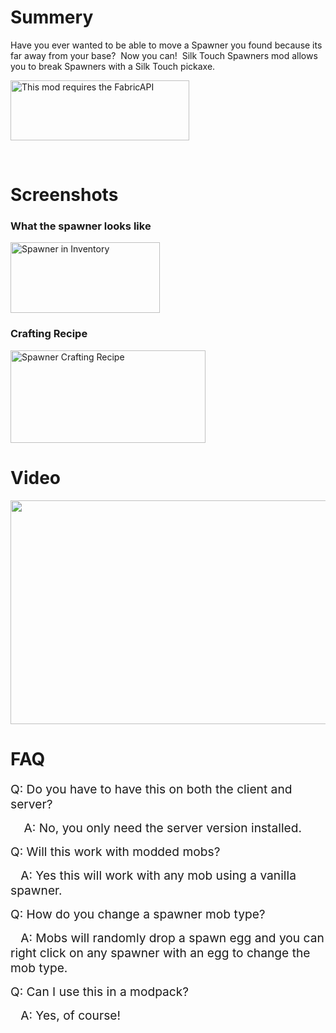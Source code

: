 <h1>Summery</h1>
<p>Have you ever wanted to be able to move a Spawner you found because its far away from your base?&nbsp; Now you can!&nbsp; Silk Touch Spawners mod allows you to break Spawners with a Silk Touch pickaxe.</p>
<p><img src="https://i.imgur.com/HabVZJR.png" alt="This mod requires the FabricAPI" width="286" height="96" /></p>
<p>&nbsp;</p>
<h1>Screenshots</h1>
  <h3>What the spawner looks like</h3>
<img src="https://i.imgur.com/N4LeBSO.png" alt="Spawner in Inventory" width="239" height="113" />
  <h3>Crafting Recipe</h3>
<img src="https://i.imgur.com/T80Wevj.png" alt="Spawner Crafting Recipe" width="312" height="148" />
</div>
<h1>Video</h1>
<div class="spoiler">
<p><a href="https://www.youtube.com/watch?v=sF-T747t1pQ"><img src="https://img.youtube.com/vi/sF-T747t1pQ/maxresdefault.jpg" height="358" width="638" /></a></p>

<h1>FAQ</h1>
<div class="spoiler">
<p><span style="font-size: 1.2rem;">Q: Do you have to have this on both the client and server?</span></p>
<p><span style="font-size: 1.2rem;">&nbsp; &nbsp; A: No, you only need the server version installed.</span></p>
<p><span style="font-size: 1.2rem;">Q: Will this work with modded mobs?</span></p>
<p><span style="font-size: 1.2rem;">&nbsp; &nbsp;A: Yes this will work with any mob using a vanilla spawner.</span></p>
<p><span style="font-size: 1.2rem;">Q: How do you change a spawner mob type?</span></p>
<p><span style="font-size: 1.2rem;">&nbsp; &nbsp;A: Mobs will randomly drop a spawn egg and you can right click on any spawner with an egg to change the mob type.</span></p>
<p><span style="font-size: 1.2rem;">Q: Can I use this in a modpack?</span></p>
<p><span style="font-size: 1.2rem;">&nbsp; &nbsp;A: Yes, of course!</span></p>
